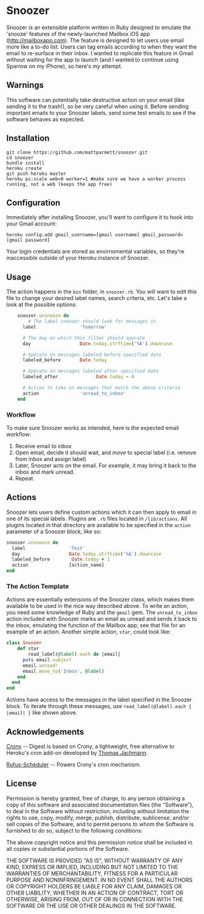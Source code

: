 # Snoozer #

Snoozer is an extensible platform written in Ruby designed to emulate the 'snooze' features of the newly-launched Mailbox iOS app (http://mailboxapp.com).  The feature is designed to let users use email more like a to-do list.  Users can tag emails according to when they want the email to re-surface in their inbox.  I wanted to replicate this feature in Gmail without waiting for the app to launch (and I wanted to continue using Sparrow on my iPhone), so here's my attempt.

## Warnings ##

This software can potentially take destructive action on your email (like sending it to the trash!), so be very careful when using it.  Before sending important emails to your Snoozer labels, send some test emails to see if the software behaves as expected.

## Installation ##

```
git clone https://github.com/mattparmett/snoozer.git
cd snoozer
bundle install
heroku create
git push heroku master
heroku ps:scale web=0 worker=1 #make sure we have a worker process running, not a web (keeps the app free)
```

## Configuration ##

Immediately after installing Snoozer, you'll want to configure it to hook into your Gmail account:

	heroku config:add gmail_username=[gmail username] gmail_password=[gmail password]

Your login credentials are stored as envirnomental variables, so they're inaccessible outside of your Heroku instance of Snoozer.

## Usage ##

The action happens in the `bin` folder, in `snoozer.rb`.  You will want to edit this file to change your desired label names, search criteria, etc.  Let's take a look at the possible options:

```ruby
    snoozer.unsnooze do
    	# The label snoozer should look for messages in
      label                'Tomorrow'

      # The day on which this filter should operate
      day                  Date.today.strftime('%A').downcase

      # Operate on messages labeled before specified date
      labeled_before       Date.today

      # Operate on messages labeled after specified date
      labeled_after				 Date.today - 4

      # Action to take on messages that match the above criteria
      action               'unread_to_inbox'
    end
```

### Workflow

To make sure Snoozer works as intended, here is the expected email workflow:

1.	Receive email to inbox
2.	Open email, decide it should wait, and *move* to special label (i.e. remove from inbox and assign label)
3.	Later, Snoozer acts on the email.  For example, it may bring it back to the inbox and mark unread.
4.	Repeat.

## Actions ##

Snoozer lets users define custom actions which it can then apply to email in one of its special labels.  Plugins are ```.rb``` files located in `/lib/actions`.  All plugins located in that directory are available to be specified in the `action` parameter of a Snoozer block, like so:

```ruby
snoozer.unsnooze do
  label                'Test'
  day                  Date.today.strftime('%A').downcase
  labeled_before        Date.today + 1
  action               [action_name]
end
```

### The Action Template ###

Actions are essentially extensions of the Snoozer class, which makes them available to be used in the nice way described above.  To write an action, you need some knowledge of Ruby and the `gmail` gem.  The `unread_to_inbox` action included with Snoozer marks an email as unread and sends it back to the inbox, emulating the function of the Mailbox app; see that file for an example of an action.  Another simple action, `star`, could look like:

```ruby
class Snoozer
	def star
		read_label(@label).each do |email|
      puts email.subject
      email.unread!
      email.move_to('Inbox', @label)
    end
  end
end
```

Actions have access to the messages in the label specified in the Snoozer block.  To iterate through these messages, use `read_label(@label).each { |email| }` like shown above.

## Acknowledgements ##

[Crony](https://github.com/thomasjachmann/crony) -- Digest is based on Crony, a lightweight, free alternative to Heroku's cron add-on developed by [Thomas Jachmann](https://github.com/thomasjachmann).

[Rufus-Scheduler](https://github.com/jmettraux/rufus-scheduler) -- Powers Crony's cron mechanism.

## License ##

Permission is hereby granted, free of charge, to any person obtaining a copy of this software and associated documentation files (the "Software"), to deal in the Software without restriction, including without limitation the rights to use, copy, modify, merge, publish, distribute, sublicense, and/or sell copies of the Software, and to permit persons to whom the Software is furnished to do so, subject to the following conditions:

The above copyright notice and this permission notice shall be included in all copies or substantial portions of the Software.

THE SOFTWARE IS PROVIDED "AS IS", WITHOUT WARRANTY OF ANY KIND, EXPRESS OR IMPLIED, INCLUDING BUT NOT LIMITED TO THE WARRANTIES OF MERCHANTABILITY, FITNESS FOR A PARTICULAR PURPOSE AND NONINFRINGEMENT. IN NO EVENT SHALL THE AUTHORS OR COPYRIGHT HOLDERS BE LIABLE FOR ANY CLAIM, DAMAGES OR OTHER LIABILITY, WHETHER IN AN ACTION OF CONTRACT, TORT OR OTHERWISE, ARISING FROM, OUT OF OR IN CONNECTION WITH THE SOFTWARE OR THE USE OR OTHER DEALINGS IN THE SOFTWARE.